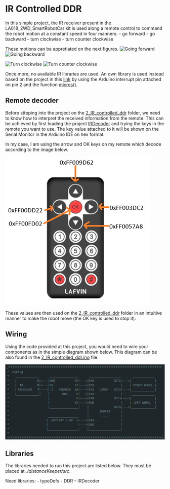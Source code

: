 # IR Controlled DDR

In this simple project, the IR receiver present in the LA018_2WD_SmartRobotCar kit is used along a remote control to command the robot motion at a constant speed in four manners:
	- go forward
	- go backward
	- turn clockwise
	- turn counter clockwise

These motions can be appretiated on the next figures.
![Going forward](./images/IR_forward.gif)  ![Going backward](./images/IR_backward.gif)

![Turn clockwise](./images/IR_turnClockwise.gif)  ![Turn counter clockwise](./images/IR_turnCounterClockwise)

Once more, no available IR libraries are used. An own library is used instead based on the project in this [link](https://github.com/mbabeysekera/advanced-arduino-ir-remote) by using the Arduino interrupt pin attached on pin 2 and the function [micros()](https://docs.arduino.cc/language-reference/en/functions/time/micros/).

## Remote decoder

Before stteping into the project on the [2_IR_controlled_ddr](./2_IR_controlled_ddr/) folder, we need to know how to interpret the received information from the remote. This can be achieved by first loading the project [IRDecoder](./IRDecoder/) and trying the keys in the remote you want to use. The key value attached to it will be shown on the Serial Monitor in the Arduino IDE on hex format.

In my case, I am using the arrow and OK keys on my remote which decode according to the image below.

![Used keys decoding](./Images/remote.png)

These values are then used on the [2_IR_controlled_ddr](./2_IR_controlled_ddr/) folder in an intuitive manner to make the robot move (the OK key is used to stop it).

## Wiring

Using the code provided at this project, you would need to wire your components as in the simple diagram shown below. This diagram can be also found in the [2_IR_controlled_ddr.ino](./2_IR_controlled_ddr/2_IR_controlled_ddr.ino) file.

![IR controlled ddr wiring](./Images/IR_controlled_ddr_wiring.png)

## Libraries

The libraries needed to run this project are listed below. They must be placed at *./distanceKeeper/src*.

Need libraries:
	- typeDefs
	- DDR
	- IRDecoder
